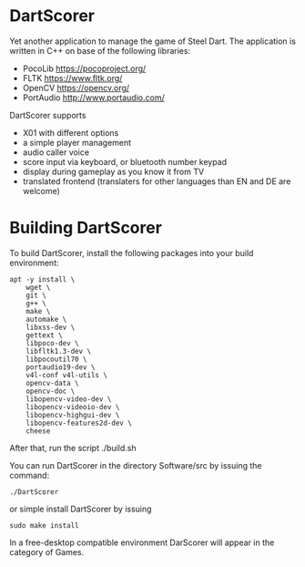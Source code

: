 # DartScorer
Yet another application to manage the game of Steel Dart.
The application is written in C++ on base of the following libraries:

- PocoLib https://pocoproject.org/
- FLTK https://www.fltk.org/
- OpenCV https://opencv.org/
- PortAudio http://www.portaudio.com/

DartScorer supports

- X01 with different options
- a simple player management
- audio caller voice
- score input via keyboard, or bluetooth number keypad
- display during gameplay as you know it from TV
- translated frontend (translaters for other languages than EN and DE are welcome)


# Building DartScorer

To build DartScorer, install the following packages into your
build environment:

```
apt -y install \
	wget \
	git \
	g++ \
	make \
	automake \
	libxss-dev \
	gettext \
	libpoco-dev \
	libfltk1.3-dev \
	libpocoutil70 \
	portaudio19-dev \
	v4l-conf v4l-utils \
	opencv-data \
	opencv-doc \
	libopencv-video-dev \
	libopencv-videoio-dev \
	libopencv-highgui-dev \
	libopencv-features2d-dev \
	cheese
```

After that, run the script ./build.sh

You can run DartScorer in the directory Software/src by issuing the command:

```
./DartScorer
```

or simple install DartScorer by issuing

```
sudo make install
```

In a free-desktop compatible environment DarScorer will appear in the category of Games.
